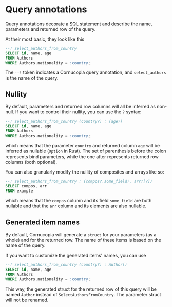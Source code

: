 # Query annotations
Query annotations decorate a SQL statement and describe the name, parameters and returned row of the query.

At their most basic, they look like this

```sql
--! select_authors_from_country
SELECT id, name, age 
FROM Authors 
WHERE Authors.nationality = :country;
```
The `--!` token indicates a Cornucopia query annotation, and `select_authors` is the name of the query.

## Nullity

By default, parameters and returned row columns will all be inferred as non-null. If you want to control their nullity, you can use the `?` syntax:
```sql
--! select_authors_from_country (country?) : (age?)
SELECT id, name, age 
FROM Authors 
WHERE Authors.nationality = :country;
```
which means that the parameter `country` and returned column `age` will be inferred as nullable (`Option` in Rust). The set of parenthesis before the colon represents bind parameters, while the one after represents returned row columns (both optional).

You can also granularly modify the nullity of composites and arrays like so:
```sql
--! select_authors_from_country : (compos?.some_field?, arr?[?])
SELECT compos, arr 
FROM example 
```
which means that the `compos` column and its field `some_field` are both nullable and that the `arr` column and its elements are also nullable.

## Generated item names
By default, Cornucopia will generate a `struct` for your parameters (as a whole) and for the returned row. The name of these items is based on the name of the query. 

If you want to customize the generated items' names, you can use
```sql
--! select_authors_from_country (country?) : Author()
SELECT id, name, age 
FROM Authors 
WHERE Authors.nationality = :country;
```
This way, the generated struct for the returned row of this query will be named `Author` instead of `SelectAuthorsFromCountry`. The parameter struct will not be renamed.